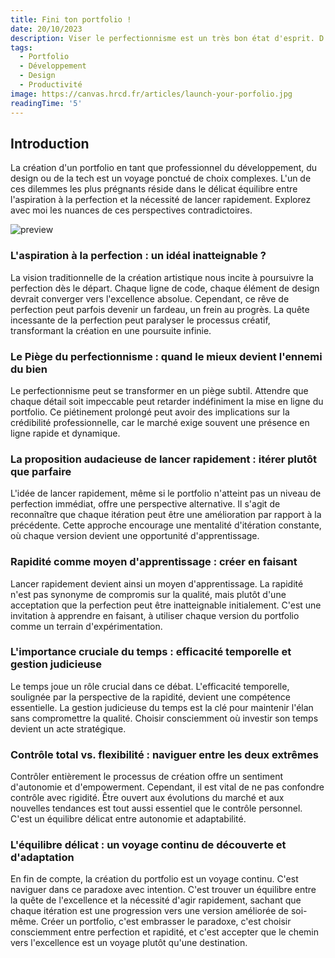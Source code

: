 ```yaml
---
title: Fini ton portfolio !
date: 20/10/2023
description: Viser le perfectionnisme est un très bon état d'esprit. D'un autre côté, travailler jusqu'à ce que le perfectionnisme soit à 100 % peut aussi être mauvais. Voici quelques conseils pour vous aider à lancer votre portfolio.
tags:
  - Portfolio
  - Développement
  - Design
  - Productivité
image: https://canvas.hrcd.fr/articles/launch-your-porfolio.jpg
readingTime: '5'
---
```


## Introduction

La création d'un portfolio en tant que professionnel du développement, du design ou de la tech est un voyage ponctué de choix complexes. L'un de ces dilemmes les plus prégnants réside dans le délicat équilibre entre l'aspiration à la perfection et la nécessité de lancer rapidement. Explorez avec moi les nuances de ces perspectives contradictoires.

![preview](/articles/launch-your-porfolio.jpg)

### L'aspiration à la perfection : un idéal inatteignable ?

La vision traditionnelle de la création artistique nous incite à poursuivre la perfection dès le départ. Chaque ligne de code, chaque élément de design devrait converger vers l'excellence absolue. Cependant, ce rêve de perfection peut parfois devenir un fardeau, un frein au progrès. La quête incessante de la perfection peut paralyser le processus créatif, transformant la création en une poursuite infinie.

### Le Piège du perfectionnisme : quand le mieux devient l'ennemi du bien

Le perfectionnisme peut se transformer en un piège subtil. Attendre que chaque détail soit impeccable peut retarder indéfiniment la mise en ligne du portfolio. Ce piétinement prolongé peut avoir des implications sur la crédibilité professionnelle, car le marché exige souvent une présence en ligne rapide et dynamique.

### La proposition audacieuse de lancer rapidement : itérer plutôt que parfaire

L'idée de lancer rapidement, même si le portfolio n'atteint pas un niveau de perfection immédiat, offre une perspective alternative. Il s'agit de reconnaître que chaque itération peut être une amélioration par rapport à la précédente. Cette approche encourage une mentalité d'itération constante, où chaque version devient une opportunité d'apprentissage.

### Rapidité comme moyen d'apprentissage : créer en faisant

Lancer rapidement devient ainsi un moyen d'apprentissage. La rapidité n'est pas synonyme de compromis sur la qualité, mais plutôt d'une acceptation que la perfection peut être inatteignable initialement. C'est une invitation à apprendre en faisant, à utiliser chaque version du portfolio comme un terrain d'expérimentation.

### L'importance cruciale du temps : efficacité temporelle et gestion judicieuse

Le temps joue un rôle crucial dans ce débat. L'efficacité temporelle, soulignée par la perspective de la rapidité, devient une compétence essentielle. La gestion judicieuse du temps est la clé pour maintenir l'élan sans compromettre la qualité. Choisir consciemment où investir son temps devient un acte stratégique.

### Contrôle total vs. flexibilité : naviguer entre les deux extrêmes

Contrôler entièrement le processus de création offre un sentiment d'autonomie et d'empowerment. Cependant, il est vital de ne pas confondre contrôle avec rigidité. Être ouvert aux évolutions du marché et aux nouvelles tendances est tout aussi essentiel que le contrôle personnel. C'est un équilibre délicat entre autonomie et adaptabilité.

### L'équilibre délicat : un voyage continu de découverte et d'adaptation

En fin de compte, la création du portfolio est un voyage continu. C'est naviguer dans ce paradoxe avec intention. C'est trouver un équilibre entre la quête de l'excellence et la nécessité d'agir rapidement, sachant que chaque itération est une progression vers une version améliorée de soi-même. Créer un portfolio, c'est embrasser le paradoxe, c'est choisir consciemment entre perfection et rapidité, et c'est accepter que le chemin vers l'excellence est un voyage plutôt qu'une destination.

